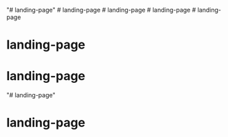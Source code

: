 "# landing-page" 
#   l a n d i n g - p a g e  
 # landing-page
#   l a n d i n g - p a g e  
 # landing-page
# landing-page
# landing-page
"# landing-page" 
# landing-page
